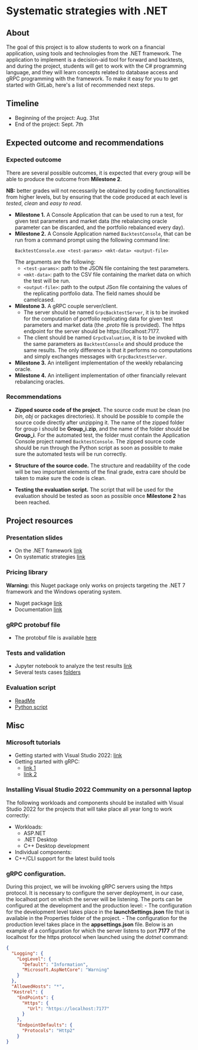 # Systematic strategies with .NET



## About

The goal of this project is to allow students to work on a financial application, using tools and technologies from the .NET framework. The application to implement is a decision-aid tool for forward and backtests, and during the project, students will get to work with the C# programming language, and they will learn concepts related to database access and gRPC programming with the framework.
To make it easy for you to get started with GitLab, here's a list of recommended next steps.

## Timeline

- Beginning of the project: Aug. 31st
- End of the project: Sept. 7th

## Expected outcome and recommendations

### Expected outcome

There are several possible outcomes, it is expected that every group will be able to produce the outcome from **Milestone 2**. 

**NB:** better grades will not necessarily be obtained by coding functionalities from higher levels, but by ensuring that the code produced at each level is *tested*, *clean* and *easy to read*.

- **Milestone 1.**
A Console Application that can be used to run a test, for given test parameters and market data (the rebalancing oracle parameter can be discarded, and the portfolio rebalanced every day).
- **Milestone 2.**
    A Console Application named ``BacktestConsole``, that can be run from a command prompt using the following command line:
    ```script
    BacktestConsole.exe <test-params> <mkt-data> <output-file>
    ```
    The arguments are the following:
    - ``<test-params>``: path to the JSON file containing the test parameters.
    - ``<mkt-data>``: path to the CSV file containing the market data on which the test will be run.
    - ``<output-file>``: path to the output JSon file containing the values of the replicating portfolio data. The field names should be camelcased.
- **Milestone 3.**
A gRPC couple server/client. 
    - The server should be named ``GrpcBacktestServer``, it is to be invoked for the computation of portfolio replicating data for given test parameters and market data (the *.proto* file is provided). The https endpoint for the server should be https://localhost:7177. 
    - The client should be named ``GrpcEvaluation``, it is to be invoked with the same parameters as ``BacktestConsole`` and should produce the same results. The only difference is that it performs no computations and simply exchanges messages with ``GrpcBacktestServer``.
- **Milestone 3.**
An intelligent implementation of the weekly rebalancing oracle.
- **Milestone 4.**
An intelligent implementation of other financially relevant rebalancing oracles.

### Recommendations
- **Zipped source code of the project.**
The source code must be clean (no *bin*, *obj* or packages directories). It should be possible to compile the source code directly after unzipping it. The name of the zipped folder for group i should be **Group_i.zip**, and the name of the folder should be **Group_i**. For the automated test, the folder must contain the Application Console project named ``BacktestConsole``. The zipped source code should be run through the Python script as soon as possible to make sure the automated tests will be run correctly.

- **Structure of the source code.**
The structure and readability of the code will be two important elements of the final grade, extra care should be taken to make sure the code is clean. 
- **Testing the evaluation script.**
The script that will be used for the evaluation should be tested as soon as possible once **Milestone 2** has been reached. 

## Project resources

### Presentation slides
- On the .NET framework [link](https://www.dropbox.com/scl/fi/jbqae0194200y16qonv9c/PresentationGenerale.pdf?rlkey=gudaiwt6wwngm4dxhmyb544hb&dl=0) 
- On systematic strategies [link](https://www.dropbox.com/scl/fi/txuqryoaztqg50gakldb9/SystematicStrategies.pdf?rlkey=8ejbuj6jiw4a9dusnyc6tygi8&dl=0)

### Pricing library
**Warning:** this Nuget package only works on projects targeting the .NET 7 framework and the Windows operating system.
- Nuget package [link](https://www.dropbox.com/scl/fi/fz5yrpgbwofwdz37hguuz/PricingLibrary.2.0.3.3.nupkg?rlkey=ss97mutfmljlw3xqbjyjgkve3&dl=0)
- Documentation [link](https://www.dropbox.com/scl/fi/nh2zo68pofobzzh4fgosi/PricingLibraryDoc.chm?rlkey=n8ox1naj9qxcrbs3tv4il1gqv&dl=0)

### gRPC protobuf file
- The protobuf file is available [here](Resources/test_params.proto)

### Tests and validation
- Jupyter notebook to analyze the test results [link](Resources/result_analysis.ipynb)
- Several tests cases [folders](Resources/TestData/)

### Evaluation script
- [ReadMe](Resources/EvaluationScript/README.txt)
- [Python script](Resources/EvaluationScript/generate_backtest_results.py)

## Misc

### Microsoft tutorials
- Getting started with Visual Studio 2022: [link](https://www.youtube.com/watch?v=eIHKZfgddLM&t=1s)
- Getting started with gRPC:
	- [link 1](https://docs.microsoft.com/fr-fr/aspnet/core/grpc/)
	- [link 2](https://learn.microsoft.com/fr-fr/aspnet/core/tutorials/grpc/grpc-start)
    
### Installing Visual Studio 2022 Community on a personnal laptop
The following workloads and components should be installed with Visual Studio 2022 for the projects that will take place all year long to work correctly:
- Workloads:
    - ASP.NET
    - .NET Desktop
    - C++ Desktop development
- Individual components:
 - C++/CLI support for the latest build tools

### gRPC configuration. 

During this project, we will be invoking gRPC servers using the https protocol. It is necessary to configure the server deployment, in our case, the localhost port on which the server will be listening. The ports can be configured at the development and the production level: 
        - The configuration for the development level takes place in the **launchSettings.json** file that is available in the Properties folder of the project.
        - The configuration for the production level takes place in the **appsettings.json** file. Below is an example of a configuration for which the server listens to port **7177** of the localhost for the https protocol when launched using the *dotnet* command:
```json
{
  "Logging": {
    "LogLevel": {
      "Default": "Information",
      "Microsoft.AspNetCore": "Warning"
    }
  },
  "AllowedHosts": "*",
  "Kestrel": {
    "EndPoints": {
      "Https": {
        "Url": "https://localhost:7177"
      }
    },
    "EndpointDefaults": {
      "Protocols": "Http2"
    }
}
```


